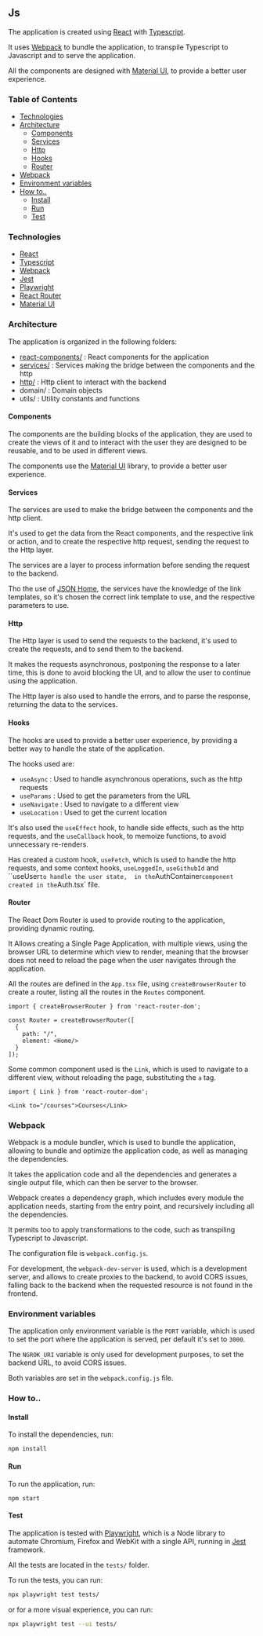## Js

The application is created using [React](https://reactjs.org/) with [Typescript](https://www.typescriptlang.org/).

It uses [Webpack](#webpack) to bundle the application, 
to transpile Typescript to Javascript and to serve the application.

All the components are designed with [Material UI](https://material-ui.com/), to provide a better user experience.

### Table of Contents

- [Technologies](#technologies)
- [Architecture](#architecture)
  - [Components](#components)
  - [Services](#services)
  - [Http](#http)
  - [Hooks](#hooks)
  - [Router](#router)
- [Webpack](#webpack)
- [Environment variables](#environment-variables)
- [How to..](#how-to)
  - [Install](#install)
  - [Run](#run)
  - [Test](#test)


### Technologies

- [React](https://reactjs.org/)
- [Typescript](https://www.typescriptlang.org/)
- [Webpack](https://webpack.js.org/)
- [Jest](https://jestjs.io/)
- [Playwright](https://playwright.dev/)
- [React Router](https://reactrouter.com)
- [Material UI](https://material-ui.com/)

### Architecture

The application is organized in the following folders:

- [react-components/](#components) : React components for the application
- [services/](#services) : Services making the bridge between the components and the http
- [http/](#http) : Http client to interact with the backend
- domain/ : Domain objects
- utils/ : Utility constants and functions

#### Components

The components are the building blocks of the application,
they are used to create the views of it and to interact with the user
they are designed to be reusable, and to be used in different views.

The components use the [Material UI](https://material-ui.com/) library,
to provide a better user experience.


#### Services

The services are used to make the bridge between the components and the http client.

It's used to get the data from the React components, and the respective link or action,
and to create the respective http request, sending the request to the Http layer.

The services are a layer to process information before sending the request to the backend.

Tho the use of [JSON Home](https://datatracker.ietf.org/doc/html/draft-nottingham-json-home-06), the services have the knowledge of the link templates,
so it's chosen the correct link template to use, and the respective parameters to use.

#### Http

The Http layer is used to send the requests to the backend, it's used to create the requests,
and to send them to the backend.

It makes the requests asynchronous, postponing the response to a later time, 
this is done to avoid blocking the UI, and to allow the user to continue using the application.

The Http layer is also used to handle the errors, and to parse the response,
returning the data to the services.

#### Hooks

The hooks are used to provide a better user experience,
by providing a better way to handle the state of the application.

The hooks used are:

- `useAsync` : Used to handle asynchronous operations, such as the http requests
- `useParams` : Used to get the parameters from the URL
- `useNavigate` : Used to navigate to a different view
- `useLocation` : Used to get the current location

It's also used the `useEffect` hook, to handle side effects, such as the http requests,
and the `useCallback` hook, to memoize functions, to avoid unnecessary re-renders.

Has created a custom hook, `useFetch`, which is used to handle the http requests,
and some context hooks, `useLoggedIn`, `useGithubId` and ``useUser` to handle the user state, 
in the `AuthContainer` component created in the `Auth.tsx` file.


#### Router

The React Dom Router is used to provide routing to the application,
providing dynamic routing.

It Allows creating a Single Page Application, with multiple views, using the browser
URL to determine which view to render, meaning
that the browser does not need to reload the page when the user navigates through the application.

All the routes are defined in the `App.tsx` file,
using `createBrowserRouter` to create a router,
listing all the routes in the `Routes` component.

```tsx
import { createBrowserRouter } from 'react-router-dom';

const Router = createBrowserRouter([
  {
    path: "/",
    element: <Home/>
  }
]);
```


Some common component used is the `Link`, 
which is used to navigate to a different view, 
without reloading the page, substituting the `a` tag.

```tsx
import { Link } from 'react-router-dom';

<Link to="/courses">Courses</Link>
```

### Webpack

Webpack is a module bundler, which is used to bundle the application,
allowing to bundle and optimize the application code, as well as
managing the dependencies.

It takes the application code and all the dependencies and generates
a single output file, which can then be server to the browser.

Webpack creates a dependency graph, which includes every module the application needs,
starting from the entry point, and recursively including all the dependencies.

It permits too to apply transformations to the code, such as transpiling Typescript to Javascript.

The configuration file is `webpack.config.js`.

For development, the `webpack-dev-server` is used, which is a development server,
and allows to create proxies to the backend, to avoid CORS issues, falling back to the backend
when the requested resource is not found in the frontend.

### Environment variables

The application only environment variable is the `PORT` variable, which is used to set the port
where the application is served, per default it's set to `3000`.

The `NGROK_URI` variable is only used for development purposes,
to set the backend URL, to avoid CORS issues.

Both variables are set in the `webpack.config.js` file.

### How to..

#### Install

To install the dependencies, run:

```
npm install
```

#### Run

To run the application, run:

```
npm start
```

#### Test

The application is tested with [Playwright](https://playwright.dev/),
which is a Node library to automate Chromium, Firefox and WebKit with a single API, 
running in [Jest](https://jestjs.io/) framework.

All the tests are located in the `tests/` folder.

To run the tests, you can run:

```bash
npx playwright test tests/
```

or for a more visual experience, you can run:

```bash
npx playwright test --ui tests/ 
```


